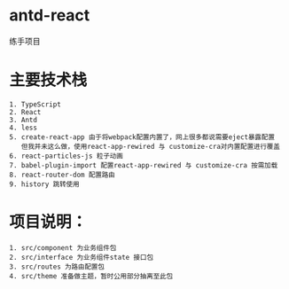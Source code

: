 # antd-react
练手项目

# 主要技术栈
    
    1. TypeScript
    2. React
    3. Antd
    4. less
    5. create-react-app 由于将webpack配置内置了，网上很多都说需要eject暴露配置
       但我并未这么做，使用react-app-rewired 与 customize-cra对内置配置进行覆盖
    6. react-particles-js 粒子动画
    7. babel-plugin-import 配置react-app-rewired 与 customize-cra 按需加载
    8. react-router-dom 配置路由
    9. history 跳转使用

# 项目说明：

    1. src/component 为业务组件包
    2. src/interface 为业务组件state 接口包 
    3. src/routes 为路由配置包
    4. src/theme 准备做主题，暂时公用部分抽离至此包